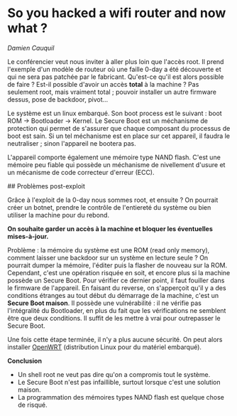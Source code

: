 # So you hacked a wifi router and now what ?

*Damien Cauquil*

Le conférencier veut nous inviter à aller plus loin que l'accès root. Il prend l'exemple d'un modèle de routeur où une faille 0-day a été découverte et qui ne sera pas patchée par le fabricant. Qu'est-ce qu'il est alors possible de faire ? Est-il possible d'avoir un accès **total** à la machine ? Pas seulement root, mais vraiment total ; pouvoir installer un autre firmware dessus, pose de backdoor, pivot...

Le système est un linux embarqué. Son boot process est le suivant : boot ROM -> Bootloader -> Kernel. Le Secure Boot est un méchanisme de protection qui permet de s'assurer que chaque composant du processus de boot est sain. Si un tel méchanisme est en place sur cet appareil, il faudra le neutraliser ; sinon l'appareil ne bootera pas.

L'appareil comporte également une mémoire type NAND flash. C'est une mémoire peu fiable qui possède un méchanisme de nivellement d'usure et un mécanisme de code correcteur d'erreur (ECC).

## Problèmes post-exploit

Grâce à l'exploit de la 0-day nous sommes root, et ensuite ? On pourrait créer un botnet, prendre le contrôle de l'entiereté du système ou bien utiliser la machine pour du rebond.

**On souhaite garder un accès à la machine et bloquer les éventuelles mises-à-jour.**

Problème : la mémoire du système est une ROM (read only memory), comment laisser une backdoor sur un système en lecture seule ? On pourrait dumper la mémoire, l'éditer puis la flasher de nouveau sur la ROM. Cependant, c'est une opération risquée en soit, et encore plus si la machine possède un Secure Boot. Pour vérifier ce dernier point, il faut fouiller dans le firmware de l'appareil. En faisant du reverse, on s'apperçoit qu'il y a des conditions étranges au tout début du démarrage de la machine, c'est un **Secure Boot maison**. Il possède une vulnérabilité : il ne vérifie pas l'intégralité du Bootloader, en plus du fait que les vérifications ne semblent être que deux conditions. Il suffit de les mettre à vrai pour outrepasser le Secure Boot.

Une fois cette étape terminée, il n'y a plus aucune sécurité. On peut alors installer [OpenWRT](https://openwrt.org/) (distribution Linux pour du matériel embarqué).

**Conclusion**

- Un shell root ne veut pas dire qu'on a compromis tout le système.
- Le Secure Boot n'est pas infaillible, surtout lorsque c'est une solution maison.
- La programmation des mémoires types NAND flash est quelque chose de risqué.
